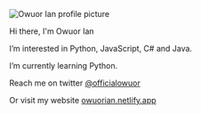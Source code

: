 <img src = "https://avatars.githubusercontent.com/u/71072271?s=400&u=f126d6ae017f95ff8b28ff6124d54c4f8b4b348b&v=4" alt = "Owuor Ian profile picture"> 
                                                                                                                          <p>Hi there, I'm Owuor Ian</p>
                                                                                                                          <p>I’m interested in Python, JavaScript, C# and Java.</p>
                                                                                                                          <p>I’m currently learning Python.</p>
                                                                                                                          <p>Reach me on twitter <a href= "https://twitter.com/officialowuor" target="_blank">@officialowuor</a></p>
                                                                                                                          <p>Or visit my website <a href="https://owuorian.netlify.app/" target="_blank">owuorian.netlify.app</a></p>

<!---
owuorian/owuorian is a ✨ special ✨ repository because its `README.md` (this file) appears on your GitHub profile.
You can click the Preview link to take a look at your changes.
--->
